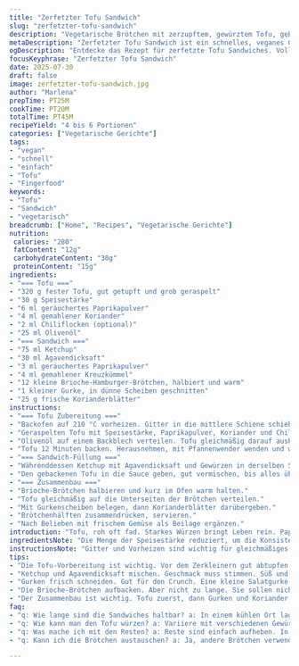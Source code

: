 ```yaml
---
title: "Zerfetzter Tofu Sandwich"
slug: "zerfetzter-tofu-sandwich"
description: "Vegetarische Brötchen mit zerzupftem, gewürztem Tofu, gebacken, dann in einer süß-würzigen Sauce geschwenkt. Mit frischen Gurkenscheiben und Koriander gefüllt. Ohne Nüsse, laktosefrei, vegan, und ohne Eier. 4-6 Portionen. Backzeit und Vorbereitung ca. 35 Minuten. Leichte Abwandlung von Gewürzen und Mengen für intensiveren Geschmack und bessere Konsistenz. Ideal für schnelle Hauptgerichte oder Partysnacks."
metaDescription: "Zerfetzter Tofu Sandwich ist ein schnelles, veganes Gericht. Lecker gewürzt und ideal für Partys oder schnelle Hauptgerichte."
ogDescription: "Entdecke das Rezept für zerfetzte Tofu Sandwiches. Voller Geschmack, einfach zuzubereiten und perfekt für alle, die alternatives Essen schätzen."
focusKeyphrase: "Zerfetzter Tofu Sandwich"
date: 2025-07-30
draft: false
image: zerfetzter-tofu-sandwich.jpg
author: "Marlena"
prepTime: PT25M
cookTime: PT20M
totalTime: PT45M
recipeYield: "4 bis 6 Portionen"
categories: ["Vegetarische Gerichte"]
tags:
- "vegan"
- "schnell"
- "einfach"
- "Tofu"
- "Fingerfood"
keywords:
- "Tofu"
- "Sandwich"
- "vegetarisch"
breadcrumb: ["Home", "Recipes", "Vegetarische Gerichte"]
nutrition: 
 calories: "280"
 fatContent: "12g"
 carbohydrateContent: "30g"
 proteinContent: "15g"
ingredients:
- "=== Tofu ==="
- "320 g fester Tofu, gut getupft und grob geraspelt"
- "30 g Speisestärke"
- "6 ml geräuchertes Paprikapulver"
- "4 ml gemahlener Koriander"
- "2 ml Chiliflocken (optional)"
- "25 ml Olivenöl"
- "=== Sandwich ==="
- "75 ml Ketchup"
- "30 ml Agavendicksaft"
- "3 ml geräuchertes Paprikapulver"
- "4 ml gemahlener Kreuzkümmel"
- "12 kleine Brioche-Hamburger-Brötchen, halbiert und warm"
- "1 kleiner Gurke, in dünne Scheiben geschnitten"
- "25 g frische Korianderblätter"
instructions:
- "=== Tofu Zubereitung ==="
- "Backofen auf 210 °C vorheizen. Gitter in die mittlere Schiene schieben."
- "Geraspelten Tofu mit Speisestärke, Paprikapulver, Koriander und Chiliflocken in einer großen Schüssel mischen. Kräftig salzen und pfeffern. Alles gründlich wenden."
- "Olivenöl auf einem Backblech verteilen. Tofu gleichmäßig darauf ausbreiten und leicht mit Öl überziehen."
- "Tofu 12 Minuten backen. Herausnehmen, mit Pfannenwender wenden und weitere 7 Minuten backen, bis er leicht knusprig wird."
- "=== Sandwich-Füllung ==="
- "Währenddessen Ketchup mit Agavendicksaft und Gewürzen in derselben Schüssel verrühren. Salzen, pfeffern nach Geschmack."
- "Den gebackenen Tofu in die Sauce geben, gut vermischen, bis alles überzogen ist. Abschmecken und nachwürzen."
- "=== Zusammenbau ==="
- "Brioche-Brötchen halbieren und kurz im Ofen warm halten."
- "Tofu gleichmäßig auf die Unterseiten der Brötchen verteilen."
- "Mit Gurkenscheiben belegen, dann Korianderblätter darübergeben."
- "Brötchenhälften zusammendrücken, servieren."
- "Nach Belieben mit frischem Gemüse als Beilage ergänzen."
introduction: "Tofu, roh oft fad. Starkes Würzen bringt Leben rein. Paprika und Kreuzkümmel rauchen durch die Küche. Tofu reibt man grob, damit er Textur hat. Knusprig backen, nicht matschig. Einen Hauch süß mit Ahornsirup – ersetzt durch Agavendicksaft. Ketchup für Säure und Würze. Wichtig: Gewürze zweimal in den Zutaten. Brötchen aufbacken, nicht trocken werden lassen. Gurken frisch und knackig. Koriander putzt die Geschmackspalette sauber. Snack oder Hauptgericht. Schneller Genuss, nicht zu kompliziert. Ein bisschen anders als sonst. Perfekt für Veganer und alle, die keine Eier und Milch mögen. "
ingredientsNote: "Die Menge der Speisestärke reduziert, um die Konsistenz des Tofus lockerer zu machen. Geräuchertes Paprikapulver gibt mehr Tiefe als das süße. Koriander gemahlen ersetzt den Cumin, der austauschbar ist, da beide würzig sind. Chiliflocken für Schärfe optional, nicht zu viel nehmen. Olivenöl statt neutralem Pflanzenöl, um Aroma. Agavendicksaft leichter als Ahornsirup, etwas milder aber süß genug. Gurke ganz klassisch, da sie Frische bringt. Brioche-Brötchen für den fluffigen Kontrast, in kleinen Mengen für Fingerfoodformat. Frische Korianderblätter sind essentiell, optional kann Petersilie genutzt werden, falls Koriander nicht zur Hand ist. "
instructionsNote: "Gitter und Vorheizen sind wichtig für gleichmäßiges Garen. Tofu vor dem Backen sehr gut ausdrücken, sonst matscht der Kloß. Speisestärke sorgt für leichte Kruste, mehr nicht. Nach der ersten Backzeit Tofu wenden, sonst backt er ungleich. Die Sauce zum Schluss erst untermischen, damit der Tofu knusprig bleibt und nicht sofort einsinkt. Brötchen erhitzen, damit sie nicht trocken schmecken, lässt den Tofo warm bleiben. Gurkenscheiben frisch und kalt, liefern Temperaturkontrast. Mit der Koriander nicht sparen. Kann auch mit veganer Mayo oder Senf variiert werden, wenn gewünscht. Alles eher rustikal als perfekt – das macht den Reiz aus."
tips:
- "Die Tofu-Vorbereitung ist wichtig. Vor dem Zerkleinern gut abtupfen. Dadurch wird der Tofu nicht matschig. Grosse Stücke sind besser, mehr Textur. Achte auf Speisestärke. Die richtige Menge macht die Kruste schön knusprig. Olivenöl nicht vergessen. Bringt Aroma, macht’s lecker."
- "Ketchup und Agavendicksaft mischen. Geschmack muss stimmen. Süß und würzig. Die Gewürze sind Wichtig. Kreuzkümmel und geräuchertes Paprikapulver geben Charakter. Also: alles gut umrühren. Nicht zu viel Chili, sonst zu scharf für ein Sandwich."
- "Gurken frisch schneiden. Gut für den Crunch. Eine kleine Salatgurke reicht. Aber sie muss knackig sein. Gurkenscheiben gleichmäßig verteilen. Das gibt Frische und Kontrast im Geschmack. Der Koriander darf nicht fehlen, grüne Blätter bringen Farbe. Perfekt belegen."
- "Die Brioche-Brötchen aufbacken. Aber nicht zu lange. Sie sollen nicht trocken werden. Brötchen müssen warm sein, wenn serviert. Das macht jeden Biss saftiger. Tofu gut über die Brötchen verteilen. Frisch aus dem Ofen. Qualität zählt."
- "Der Zusammenbau ist wichtig. Tofu zuerst, dann Gurken und Koriander. Nicht zu locker. Brötchen dürfen nicht zerfallen. Dazu frisches Gemüse als Beilage. Vielleicht noch eine vegane Mayo. Für den extra Geschmack und als Dip. Aber nicht übertreiben."
faq:
- "q: Wie lange sind die Sandwiches haltbar? a: In einem kühlen Ort lagern, aber nicht zu lange. Ein bis zwei Tage sind optimal. Kühlung macht’s besser. Beachte die Zutaten. Ohne Maschinen lange haltbar. Auf jeden Fall frisch genießen, ist am besten."
- "q: Wie kann man den Tofu würzen? a: Variiere mit verschiedenen Gewürzen. Petersilie statt Koriander? Geht auch. Vielleicht mehr Chili für Schärfe. Geschmack ist ämlich und variabel. Probiere verschiedene Kombination. Experimentiere mit der Süße, mehr Agavendicksaft?"
- "q: Was mache ich mit den Resten? a: Reste sind einfach aufheben. In den Kühlschrank tun. Sie halten sich, wichtig, richtig lagern. Tofu kann wieder erhitzt werden oder kalt gegessen. Perfekt für ein späteres Snack. Reste sind nicht wegwerfen."
- "q: Kann ich die Brötchen austauschen? a: Ja, andere Brötchen verwenden. Vollkorn oder glutenfrei sind Optionen. Wichtig ist die Textur. Etwas frischer machen. Achte darauf, dass sie die Feuchtigkeit halten. Geräucherten Tofu kann dabei helfen, je nach Geschmack."

---
```

